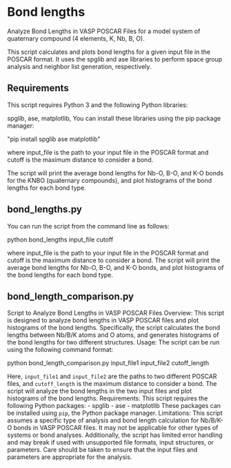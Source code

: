 # Bond lengths
Analyze Bond Lengths in VASP POSCAR Files for a model system of quaternary compound (4 elements, K, Nb, B, O).

This script calculates and plots bond lengths for a given input file in the POSCAR format. It uses the spglib and ase libraries to perform space group analysis and neighbor list generation, respectively.

## Requirements

This script requires Python 3 and the following Python libraries:

spglib,
ase,
matplotlib,
You can install these libraries using the pip package manager:

"pip install spglib ase matplotlib"

where input_file is the path to your input file in the POSCAR format and cutoff is the maximum distance to consider a bond.

The script will print the average bond lengths for Nb-O, B-O, and K-O bonds for the KNBO (quaternary compounds), and plot histograms of the bond lengths for each bond type.

## bond_lengths.py

You can run the script from the command line as follows:

python bond_lengths input_file cutoff

where input_file is the path to your input file in the POSCAR format and cutoff is the maximum distance to consider a bond.
The script will print the average bond lengths for Nb-O, B-O, and K-O bonds, and plot histograms of the bond lengths for each bond type.



## bond_length_comparison.py 

Script to Analyze Bond Lengths in VASP POSCAR Files Overview: This script is designed to analyze bond lengths in VASP POSCAR files and plot histograms of the bond lengths. Specifically, the script calculates the bond lengths between Nb/B/K atoms and O atoms, and generates histograms of the bond lengths for two different structures. Usage: The script can be run using the following command format:

python bond_length_comparison.py input_file1 input_file2 cutoff_length

Here, `input_file1` and `input_file2` are the paths to two different POSCAR files, and `cutoff_length` is the maximum distance to consider a bond. The script will analyze the bond lengths in the two input files and plot histograms of the bond lengths. Requirements: This script requires the following Python packages: - spglib - ase - matplotlib These packages can be installed using `pip`, the Python package manager. Limitations: This script assumes a specific type of analysis and bond length calculation for Nb/B/K-O bonds in VASP POSCAR files. It may not be applicable for other types of systems or bond analyses. Additionally, the script has limited error handling and may break if used with unsupported file formats, input structures, or parameters. Care should be taken to ensure that the input files and parameters are appropriate for the analysis.


